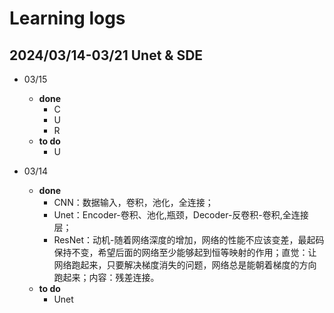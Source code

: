 # Learning logs

## 2024/03/14-03/21 Unet & SDE

- 03/15
  + **done**
    + C
    + U
    + R
  + **to do**
    + U

- 03/14
  + **done**
    + CNN：数据输入，卷积，池化，全连接；
    + Unet：Encoder-卷积、池化,瓶颈，Decoder-反卷积-卷积,全连接层；
    + ResNet：动机-随着网络深度的增加，网络的性能不应该变差，最起码保持不变，希望后面的网络至少能够起到恒等映射的作用；直觉：让网络跑起来，只要解决梯度消失的问题，网络总是能朝着梯度的方向跑起来；内容：残差连接。
  + **to do**
    + Unet
